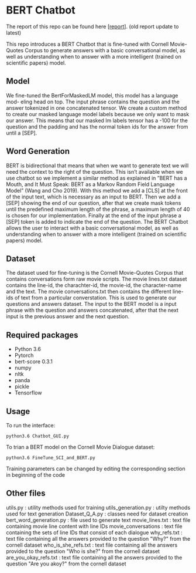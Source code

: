# BERT Chatbot 
The report of this repo can be found here [[report](./DL_Prediction_BERT.pdf)].
(old report update to latest)

This repo introduces a BERT Chatbot that is fine-tuned with Cornell Movie-Quotes Corpus to generate answers with a basic conversational model, as well as understanding when to answer with a more intelligent (trained on scientific papers) model.
## Model
We fine-tuned the BertForMaskedLM model, this model has a language mod- eling head on top. The input phrase contains the question and the answer tokenized in one concatenated tensor. We create a custom method to create our masked language model labels because we only want to mask our answer. This means that our masked lm labels tensor has a -100 for the question and the padding and has the normal token ids for the answer from until a [SEP].

## Word Generation
BERT is bidirectional that means that when we want to generate text we will need the context to the right of the question. This isn’t available when we use chatbot so we implement a similar method as explained in ”BERT has a Mouth, and It Must Speak: BERT as a Markov Random Field Language Model” (Wang and Cho 2019). With this method we add a [CLS] at the front of the input text, which is necessary as an input to BERT. Then we add a [SEP] showing the end of our question, after that we create mask tokens until the predefined maximum length of the phrase, a maximum length of 40 is chosen for our implementation. Finally at the end of the input phrase a [SEP] token is added to indicate the end of the question.
The BERT Chatbot allows the user to interact with a basic conversational model, as well as understanding when to answer with a more intelligent (trained on scientific papers) model.

## Dataset
The dataset used for fine-tuning is the Cornell Movie-Quotes Corpus that contains conversations form raw movie scripts. The movie lines.txt dataset contains the line-id, the charachter-id, the movie-id, the character-name and the text. The movie conversations.txt then contains the different line-ids of text from a particular converstation. This is used to generate our questions and answers dataset. The input to the BERT model is a input phrase with the question and answers concatenated, after that the next input is the previous answer and the next question.
## Required packages
- Python 3.6
- Pytorch 
- bert-score 0.3.1
- numpy
- nltk
- panda
- pickle
- Tensorflow

## Usage
To run the interface:
```
python3.6 Chatbot_GUI.py
```

To trian a BERT model on the Cornell Movie Dialogue dataset:
```
python3.6 FineTune_SCI_and_BERT.py
```
Training parameters can be changed by editing the corresponding section in beginning of the code

## Other files
utils.py :  utility methods used for training
utils_generation.py : utilty methods used for text generation
Dataset_Q_A.py : classes need for dataset creation
bert_word_generation.py : file used to generate text
movie_lines.txt : text file containing movie line content with line IDs
movie_conversations : text file containing the sets of line IDs that consist of each dialogue
why_refs.txt : text file containing all the answers provided to the question "Why?" from the cornell dataset
who_is_she_refs.txt : text file containing all the answers provided to the question "Who is she?" from the cornell dataset
are_you_okay_refs.txt : text file containing all the answers provided to the question "Are you akoy?" from the cornell dataset
